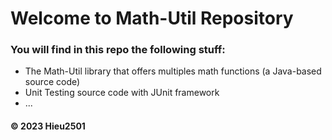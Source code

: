 # Welcome to Math-Util Repository
### You will find in this repo the following stuff:
* The Math-Util library that offers multiples math functions (a Java-based source code)
* Unit Testing source code with JUnit framework
* ...

#### © 2023 Hieu2501